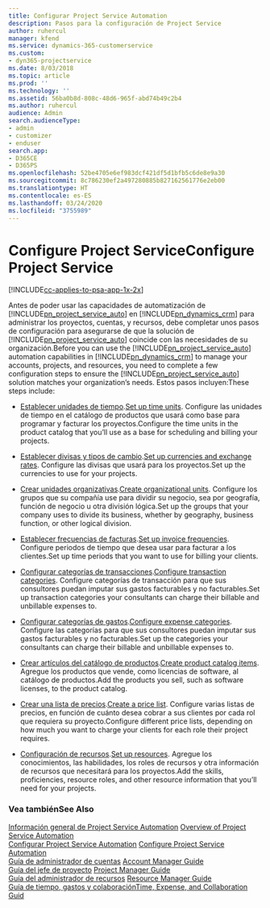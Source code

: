 ```yaml
---
title: Configurar Project Service Automation
description: Pasos para la configuración de Project Service
author: ruhercul
manager: kfend
ms.service: dynamics-365-customerservice
ms.custom:
- dyn365-projectservice
ms.date: 8/03/2018
ms.topic: article
ms.prod: ''
ms.technology: ''
ms.assetid: 56ba0b8d-808c-48d6-965f-abd74b49c2b4
ms.author: ruhercul
audience: Admin
search.audienceType:
- admin
- customizer
- enduser
search.app:
- D365CE
- D365PS
ms.openlocfilehash: 52be4705e6ef983dcf421df5d1bfb5c6de8e9a30
ms.sourcegitcommit: 8c786230ef2a497280885b827162561776e2eb00
ms.translationtype: HT
ms.contentlocale: es-ES
ms.lasthandoff: 03/24/2020
ms.locfileid: "3755989"
---
```

# <a name="configure-project-service"></a><span data-ttu-id="079d4-103">Configure Project Service</span><span class="sxs-lookup"><span data-stu-id="079d4-103">Configure Project Service</span></span>

[!INCLUDE[cc-applies-to-psa-app-1x-2x](../includes/cc-applies-to-psa-app-1x-2x.md)]

<span data-ttu-id="079d4-104">Antes de poder usar las capacidades de automatización de [!INCLUDE[pn_project_service_auto](../includes/pn-project-service-auto.md)] en [!INCLUDE[pn_dynamics_crm](../includes/pn-dynamics-crm.md)] para administrar los proyectos, cuentas, y recursos, debe completar unos pasos de configuración para asegurarse de que la solución de [!INCLUDE[pn_project_service_auto](../includes/pn-project-service-auto.md)] coincide con las necesidades de su organización.</span><span class="sxs-lookup"><span data-stu-id="079d4-104">Before you can use the [!INCLUDE[pn_project_service_auto](../includes/pn-project-service-auto.md)] automation capabilities in [!INCLUDE[pn_dynamics_crm](../includes/pn-dynamics-crm.md)] to manage your accounts, projects, and resources, you need to complete a few configuration steps to ensure the [!INCLUDE[pn_project_service_auto](../includes/pn-project-service-auto.md)] solution matches your organization’s needs.</span></span> <span data-ttu-id="079d4-105">Estos pasos incluyen:</span><span class="sxs-lookup"><span data-stu-id="079d4-105">These steps include:</span></span>  
  
-   <span data-ttu-id="079d4-106">[Establecer unidades de tiempo](../project-service/set-up-time-units.md).</span><span class="sxs-lookup"><span data-stu-id="079d4-106">[Set up time units](../project-service/set-up-time-units.md).</span></span> <span data-ttu-id="079d4-107">Configure las unidades de tiempo en el catálogo de productos que usará como base para programar y facturar los proyectos.</span><span class="sxs-lookup"><span data-stu-id="079d4-107">Configure the time units in the product catalog that you’ll use as a base for scheduling and billing your projects.</span></span>  
  
-   <span data-ttu-id="079d4-108">[Establecer divisas y tipos de cambio](../project-service/set-up-currencies-exchange-rates.md).</span><span class="sxs-lookup"><span data-stu-id="079d4-108">[Set up currencies and exchange rates](../project-service/set-up-currencies-exchange-rates.md).</span></span> <span data-ttu-id="079d4-109">Configure las divisas que usará para los proyectos.</span><span class="sxs-lookup"><span data-stu-id="079d4-109">Set up the currencies to use for your projects.</span></span>  
  
-   <span data-ttu-id="079d4-110">[Crear unidades organizativas](../project-service/create-organizational-units.md).</span><span class="sxs-lookup"><span data-stu-id="079d4-110">[Create organizational units](../project-service/create-organizational-units.md).</span></span> <span data-ttu-id="079d4-111">Configure los grupos que su compañía use para dividir su negocio, sea por geografía, función de negocio u otra división lógica.</span><span class="sxs-lookup"><span data-stu-id="079d4-111">Set up the groups that your company uses to divide its business, whether by geography, business function, or other logical division.</span></span>  
  
-   <span data-ttu-id="079d4-112">[Establecer frecuencias de facturas](../project-service/set-up-invoice-frequencies.md).</span><span class="sxs-lookup"><span data-stu-id="079d4-112">[Set up invoice frequencies](../project-service/set-up-invoice-frequencies.md).</span></span> <span data-ttu-id="079d4-113">Configure periodos de tiempo que desea usar para facturar a los clientes.</span><span class="sxs-lookup"><span data-stu-id="079d4-113">Set up time periods that you want to use for billing your clients.</span></span>  
  
-   <span data-ttu-id="079d4-114">[Configurar categorías de transacciones](../project-service/configure-transaction-categories.md).</span><span class="sxs-lookup"><span data-stu-id="079d4-114">[Configure transaction categories](../project-service/configure-transaction-categories.md).</span></span> <span data-ttu-id="079d4-115">Configure categorías de transacción para que sus consultores puedan imputar sus gastos facturables y no facturables.</span><span class="sxs-lookup"><span data-stu-id="079d4-115">Set up transaction categories your consultants can charge their billable and unbillable expenses to.</span></span>  
  
-   <span data-ttu-id="079d4-116">[Configurar categorías de gastos](../project-service/configure-expense-categories.md).</span><span class="sxs-lookup"><span data-stu-id="079d4-116">[Configure expense categories](../project-service/configure-expense-categories.md).</span></span> <span data-ttu-id="079d4-117">Configure las categorías para que sus consultores puedan imputar sus gastos facturables y no facturables.</span><span class="sxs-lookup"><span data-stu-id="079d4-117">Set up the categories your consultants can charge their billable and unbillable expenses to.</span></span>  
  
-   <span data-ttu-id="079d4-118">[Crear artículos del catálogo de productos](../project-service/create-product-catalog-items.md).</span><span class="sxs-lookup"><span data-stu-id="079d4-118">[Create product catalog items](../project-service/create-product-catalog-items.md).</span></span> <span data-ttu-id="079d4-119">Agregue los productos que vende, como licencias de software, al catálogo de productos.</span><span class="sxs-lookup"><span data-stu-id="079d4-119">Add the products you sell, such as software licenses, to the product catalog.</span></span>  
  
-   <span data-ttu-id="079d4-120">[Crear una lista de precios](../project-service/create-price-list.md).</span><span class="sxs-lookup"><span data-stu-id="079d4-120">[Create a price list](../project-service/create-price-list.md).</span></span> <span data-ttu-id="079d4-121">Configure varias listas de precios, en función de cuánto desea cobrar a sus clientes por cada rol que requiera su proyecto.</span><span class="sxs-lookup"><span data-stu-id="079d4-121">Configure different price lists, depending on how much you want to charge your clients for each role their project requires.</span></span>  
  
-   <span data-ttu-id="079d4-122">[Configuración de recursos](../project-service/set-up-resources.md).</span><span class="sxs-lookup"><span data-stu-id="079d4-122">[Set up resources](../project-service/set-up-resources.md).</span></span> <span data-ttu-id="079d4-123">Agregue los conocimientos, las habilidades, los roles de recursos y otra información de recursos que necesitará para los proyectos.</span><span class="sxs-lookup"><span data-stu-id="079d4-123">Add the skills, proficiencies, resource roles, and other resource information that you’ll need for your projects.</span></span>  
  
### <a name="see-also"></a><span data-ttu-id="079d4-124">Vea también</span><span class="sxs-lookup"><span data-stu-id="079d4-124">See Also</span></span>  
 <span data-ttu-id="079d4-125">[Información general de Project Service Automation](../project-service/overview.md) </span><span class="sxs-lookup"><span data-stu-id="079d4-125">[Overview of Project Service Automation](../project-service/overview.md) </span></span>  
 <span data-ttu-id="079d4-126">[Configurar Project Service Automation](../project-service/configure.md) </span><span class="sxs-lookup"><span data-stu-id="079d4-126">[Configure Project Service Automation](../project-service/configure.md) </span></span>  
 <span data-ttu-id="079d4-127">[Guía de administrador de cuentas](../project-service/account-manager-guide.md) </span><span class="sxs-lookup"><span data-stu-id="079d4-127">[Account Manager Guide](../project-service/account-manager-guide.md) </span></span>  
 <span data-ttu-id="079d4-128">[Guía del jefe de proyecto](../project-service/project-manager-guide.md) </span><span class="sxs-lookup"><span data-stu-id="079d4-128">[Project Manager Guide](../project-service/project-manager-guide.md) </span></span>  
 <span data-ttu-id="079d4-129">[Guía del administrador de recursos](../project-service/resource-manager-guide.md) </span><span class="sxs-lookup"><span data-stu-id="079d4-129">[Resource Manager Guide](../project-service/resource-manager-guide.md) </span></span>  
 [<span data-ttu-id="079d4-130">Guía de tiempo, gastos y colaboración</span><span class="sxs-lookup"><span data-stu-id="079d4-130">Time, Expense, and Collaboration Guid</span></span>](../project-service/time-expense-collaboration-guide.md)
